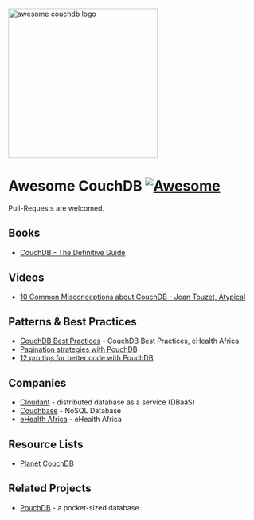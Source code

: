 <p>
  <br>
  <img width="300" src="https://rawgit.com/quangv/awesome-couchdb/master/logo--couch.png" alt="awesome couchdb logo">
  <br>
</p>

# Awesome CouchDB [![Awesome](https://cdn.rawgit.com/sindresorhus/awesome/d7305f38d29fed78fa85652e3a63e154dd8e8829/media/badge.svg)](https://github.com/sindresorhus/awesome)

Pull-Requests are welcomed.

## Books

- [CouchDB - The Definitive Guide](http://guide.couchdb.org/)


## Videos

- [10 Common Misconceptions about CouchDB - Joan Touzet, Atypical](https://www.youtube.com/watch?v=BKQ9kXKoHS810)


## Patterns & Best Practices

- [CouchDB Best Practices](http://ehealthafrica.github.io/couchdb-best-practices/) - CouchDB Best Practices, eHealth Africa
- [Pagination strategies with PouchDB ](https://pouchdb.com/2014/04/14/pagination-strategies-with-pouchdb.html)
- [12 pro tips for better code with PouchDB](https://pouchdb.com/2014/06/17/12-pro-tips-for-better-code-with-pouchdb.html)

## Companies

- [Cloudant](https://cloudant.com/) - distributed database as a service (DBaaS)
- [Couchbase](https://www.couchbase.com/) - NoSQL Database
- [eHealth Africa](https://github.com/eHealthAfrica) - eHealth Africa


## Resource Lists

- [Planet CouchDB](https://cwiki.apache.org/confluence/display/COUCHDB/Planet+CouchDB)


## Related Projects

- [PouchDB](https://pouchdb.com/) - a pocket-sized database.
